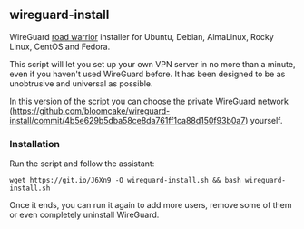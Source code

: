 ## wireguard-install
WireGuard [road warrior](http://en.wikipedia.org/wiki/Road_warrior_%28computing%29) installer for Ubuntu, Debian, AlmaLinux, Rocky Linux, CentOS and Fedora.

This script will let you set up your own VPN server in no more than a minute, even if you haven't used WireGuard before. It has been designed to be as unobtrusive and universal as possible.

In this version of the script you can choose the private WireGuard network (https://github.com/bloomcake/wireguard-install/commit/4b5e629b5dba58ce8da761ff1ca88d150f93b0a7) yourself.

### Installation
Run the script and follow the assistant:

`wget https://git.io/J6Xn9 -O wireguard-install.sh && bash wireguard-install.sh`

Once it ends, you can run it again to add more users, remove some of them or even completely uninstall WireGuard.
